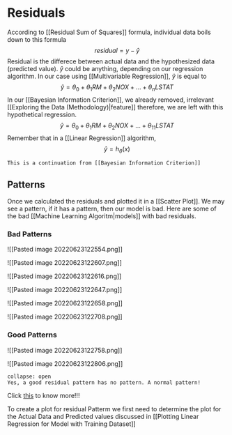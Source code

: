 # Residuals
According to [[Residual Sum of Squares]] formula, individual data boils down to this formula $$residual = y - \hat{y}$$
Residual is the differece between actual data and the hypothesized data (predicted value). 
$\hat{y}$ could be anything, depending on our regression algorithm. In our case using [[Multivariable Regression]], $\hat{y}$ is equal to $$\hat{y} = \theta_0 + \theta_1RM + \theta_2NOX + \dots + \theta_nLSTAT$$
In our [[Bayesian Information Criterion]], we already removed, irrelevant [[Exploring the Data (Methodology)|feature]] therefore, we are left with this hypothetical regression. $$\hat{y} = \theta_0 + \theta_1RM + \theta_2NOX + \dots + \theta_{11}LSTAT$$
Remember that in a [[Linear Regression]] algorithm, $$\hat{y}= h_{\theta}(x)$$
```ad-note
This is a continuation from [[Bayesian Information Criterion]]

```

## Patterns
Once we calculated the residuals and plotted it in a [[Scatter Plot]]. We may see a pattern, if it has a pattern, then our model is bad. Here are some of the bad [[Machine Learning Algoritm|models]] with bad residuals. 

### Bad Patterns
![[Pasted image 20220623122554.png]]

![[Pasted image 20220623122607.png]]

![[Pasted image 20220623122616.png]]

![[Pasted image 20220623122647.png]]

![[Pasted image 20220623122658.png]]

![[Pasted image 20220623122708.png]]



### Good Patterns
![[Pasted image 20220623122758.png]]

![[Pasted image 20220623122806.png]]

```ad-Notice
collapse: open
Yes, a good residual pattern has no pattern. A normal pattern!

```

Click [this](https://www.youtube.com/watch?v=dQw4w9WgXcQ) to know more!!!

To create a plot for residual Patterm we first need to determine the plot for the Actual Data and Predicted values discussed in [[Plotting Linear Regression for Model with Training Dataset]]

